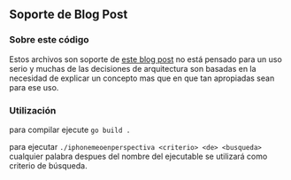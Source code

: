 ## Soporte de Blog Post

### Sobre este código

Estos archivos son soporte de [este blog post](https://perri.to/tutoriales/canales_waitgroups_y_cancelacion/) no está pensado para un uso serio y muchas de las decisiones de arquitectura son basadas en la necesidad de explicar un concepto mas que en que tan apropiadas sean para ese uso.

### Utilización

para compilar ejecute `go build .`

para ejecutar `./iphonemeoenperspectiva <criterio> <de> <busqueda>` cualquier palabra despues del nombre del ejecutable se utilizará como criterio de búsqueda.